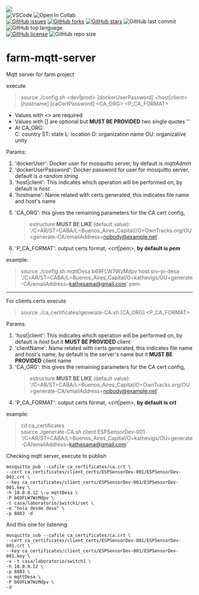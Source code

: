 <link rel="stylesheet" href="https://use.fontawesome.com/releases/v5.15.2/css/all.css" integrity="sha384-vSIIfh2YWi9wW0r9iZe7RJPrKwp6bG+s9QZMoITbCckVJqGCCRhc+ccxNcdpHuYu" crossorigin="anonymous">

[<img src="https://img.shields.io/badge/Linkedin-kathesama-blue?style=for-the-badge&logo=linkedin">](https://www.linkedin.com/in/kathesama)
<br>
![VSCode](https://img.shields.io/badge/Made%20for-VSCode-1f425f.svg?style=for-the-badge&logo=visualstudio)
![Open In Collab](https://img.shields.io/badge/Works%20with-Docker-blue?style=for-the-badge&logo=docker)
<br>
[![GitHub issues](https://img.shields.io/github/issues/kathesama/farm-mqtt-server?style=plastic)](https://github.com/kathesama/farm-mqtt-server/issues)
[![GitHub forks](https://img.shields.io/github/forks/kathesama/farm-mqtt-server?style=plastic)](https://github.com/kathesama/farm-mqtt-server/network)
[![GitHub stars](https://img.shields.io/github/stars/kathesama/farm-mqtt-server?style=plastic)](https://github.com/kathesama/farm-mqtt-server/stargazers)
![GitHub last commit](https://img.shields.io/github/last-commit/kathesama/farm-mqtt-server?color=red&style=plastic)
![GitHub top language](https://img.shields.io/github/languages/top/kathesama/farm-mqtt-server?style=plastic)
<br>
[![GitHub license](https://img.shields.io/github/license/kathesama/farm-mqtt-server?style=plastic)](https://github.com/kathesama/farm-mqtt-server/blob/main/LICENSE)
![GitHub repo size](https://img.shields.io/github/repo-size/kathesama/farm-mqtt-server?style=plastic)
<br>

# farm-mqtt-server
Mqtt server for farm project


execute 
> source ./config.sh <dev|prod> <dockerUser> [dockerUserPassword] <host|client> [hostname] [caCertPassword] <CA_ORG> <P_CA_FORMAT> 

* Values with <> are required<br>
* Values with [] are optional but **MUST BE PROVIDED** two single quotes ''
* At CA_ORG: <br>
    C: country
    ST: state
    L: location
    O: organization name
    OU: organizative unity

Params:
<!-- 1. 'dev|prod': This indicates which ambient will be performed on, by default is *dev* -->
1. 'dockerUser': Docker user for mosquitto server, by default is *mqttAdmin*
2. 'dockerUserPassword': Docker password for user for mosquitto server, default is *a random string* 
3. 'host|client': This indicates which operation will be performed on, by default is *host*
4. 'hostname': Name related with certs generated, this indicates file name and host's name
<!-- 6. 'caCertPassword': Ca Cert password related for security purposes, default is *a random string*  -->
5. 'CA_ORG': this gives the remaining parameters for the CA cert config, <br>
    > estructure **MUST BE LIKE** (default value): '/C=AR/ST=CABA/L=Buenos_Aires_Capital//O=OwnTracks.org/OU=generate-CA/emailAddress=nobody@example.net' 
6. 'P_CA_FORMAT': output certs format, <crt|pem>, **by default is *pem***


example:
>source ./config.sh mqttDesa b69FLW7WzMdpv host srv-pi-desa '/C=AR/ST=CABA/L=Buenos_Aires_Capital/O=kathevigs/OU=generate-CA/emailAddress=kathesama@gmail.com' pem

---

For clients certs execute
> source ./ca_certificates/generate-CA.sh <client> <clientName> [CA_ORG] <P_CA_FORMAT>

Params:
1. 'host|client': This indicates which operation will be performed on, by default is *host* but it **MUST BE PROVIDED** client
2. 'clientName': Name related with certs generated, this indicates file name and host's name, by default is the server's name but it **MUST BE PROVIDED** client name
3. 'CA_ORG': this gives the remaining parameters for the CA cert config, <br>
    > estructure **MUST BE LIKE** (default value): '/C=AR/ST=CABA/L=Buenos_Aires_Capital/O=OwnTracks.org/OU=generate-CA/emailAddress=nobody@example.net'
4. 'P_CA_FORMAT': output certs format, <crt|pem>, **by default is *crt***    

example:
> cd ca_certificates <br>
> source ./generate-CA.sh client ESPSensorDev-001 '/C=AR/ST=CABA/L=Buenos_Aires_Capital/O=kathevigs/OU=generate-CA/emailAddress=kathesama@gmail.com'

Checking mqtt server, execute to publish

```
mosquitto_pub --cafile ca_certificates/ca.crt \
--cert ca_certificates/client_certs/ESPSensorDev-001/ESPSensorDev-001.crt \
--key ca_certificates/client_certs/ESPSensorDev-001/ESPSensorDev-001.key \
-h 10.0.0.12 \-u mqttDesa \
-P b69FLW7WzMdpv \
-t casa/laboratorio/switch1/set \
-m "hola desde desa" \
-p 8883 -d
```
And this one for listening
```
mosquitto_sub --cafile ca_certificates/ca.crt \
--cert ca_certificates/client_certs/ESPSensorDev-001/ESPSensorDev-001.crt \
--key ca_certificates/client_certs/ESPSensorDev-001/ESPSensorDev-001.key \
-v -t casa/laboratorio/switch1 \
-h 10.0.0.12 \
-p 8883 \
-u mqttDesa \
-P b69FLW7WzMdpv \
-d
```


